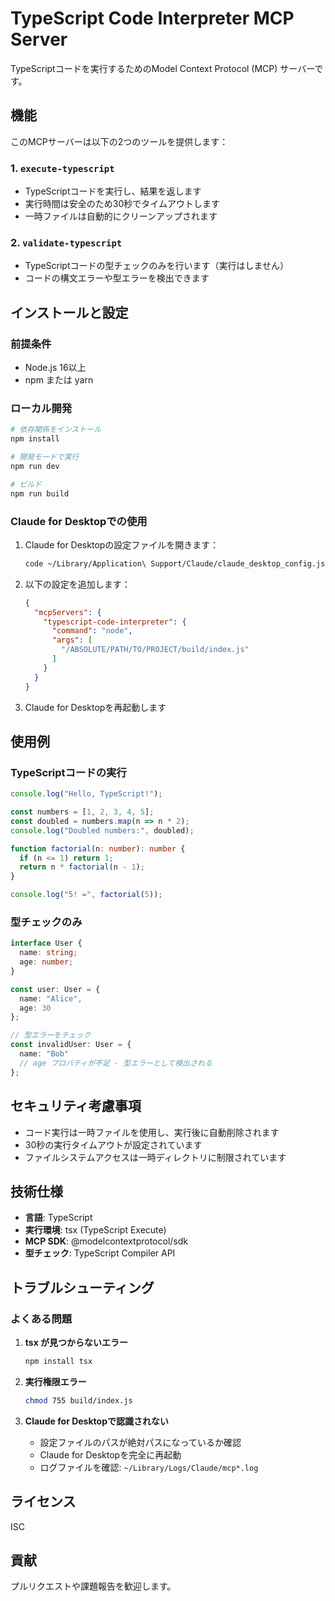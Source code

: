 # TypeScript Code Interpreter MCP Server

TypeScriptコードを実行するためのModel Context Protocol (MCP) サーバーです。

## 機能

このMCPサーバーは以下の2つのツールを提供します：

### 1. `execute-typescript`
- TypeScriptコードを実行し、結果を返します
- 実行時間は安全のため30秒でタイムアウトします
- 一時ファイルは自動的にクリーンアップされます

### 2. `validate-typescript`
- TypeScriptコードの型チェックのみを行います（実行はしません）
- コードの構文エラーや型エラーを検出できます

## インストールと設定

### 前提条件
- Node.js 16以上
- npm または yarn

### ローカル開発
```bash
# 依存関係をインストール
npm install

# 開発モードで実行
npm run dev

# ビルド
npm run build
```

### Claude for Desktopでの使用

1. Claude for Desktopの設定ファイルを開きます：
   ```bash
   code ~/Library/Application\ Support/Claude/claude_desktop_config.json
   ```

2. 以下の設定を追加します：
   ```json
   {
     "mcpServers": {
       "typescript-code-interpreter": {
         "command": "node",
         "args": [
           "/ABSOLUTE/PATH/TO/PROJECT/build/index.js"
         ]
       }
     }
   }
   ```

3. Claude for Desktopを再起動します

## 使用例

### TypeScriptコードの実行
```typescript
console.log("Hello, TypeScript!");

const numbers = [1, 2, 3, 4, 5];
const doubled = numbers.map(n => n * 2);
console.log("Doubled numbers:", doubled);

function factorial(n: number): number {
  if (n <= 1) return 1;
  return n * factorial(n - 1);
}

console.log("5! =", factorial(5));
```

### 型チェックのみ
```typescript
interface User {
  name: string;
  age: number;
}

const user: User = {
  name: "Alice",
  age: 30
};

// 型エラーをチェック
const invalidUser: User = {
  name: "Bob"
  // age プロパティが不足 - 型エラーとして検出される
};
```

## セキュリティ考慮事項

- コード実行は一時ファイルを使用し、実行後に自動削除されます
- 30秒の実行タイムアウトが設定されています
- ファイルシステムアクセスは一時ディレクトリに制限されています

## 技術仕様

- **言語**: TypeScript
- **実行環境**: tsx (TypeScript Execute)
- **MCP SDK**: @modelcontextprotocol/sdk
- **型チェック**: TypeScript Compiler API

## トラブルシューティング

### よくある問題

1. **tsx が見つからないエラー**
   ```bash
   npm install tsx
   ```

2. **実行権限エラー**
   ```bash
   chmod 755 build/index.js
   ```

3. **Claude for Desktopで認識されない**
   - 設定ファイルのパスが絶対パスになっているか確認
   - Claude for Desktopを完全に再起動
   - ログファイルを確認: `~/Library/Logs/Claude/mcp*.log`

## ライセンス

ISC

## 貢献

プルリクエストや課題報告を歓迎します。
